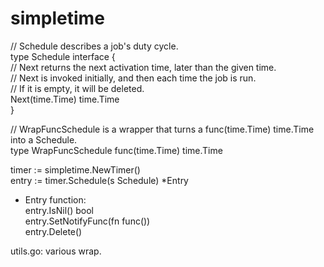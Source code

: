 # simpletime
  
// Schedule describes a job's duty cycle.  
		type Schedule interface {  
			// Next returns the next activation time, later than the given time.  
			// Next is invoked initially, and then each time the job is run.  
			// If it is empty, it will be deleted.  
			Next(time.Time) time.Time  
		}  
  
// WrapFuncSchedule is a wrapper that turns a func(time.Time) time.Time into a Schedule.  
type WrapFuncSchedule func(time.Time) time.Time  
  
timer := simpletime.NewTimer()  
entry := timer.Schedule(s Schedule) *Entry  
  
- Entry function:  
entry.IsNil() bool  
entry.SetNotifyFunc(fn func())  
entry.Delete()  
  
utils.go: various wrap.  

